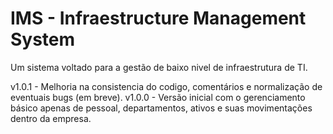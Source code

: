 # IMS - Infraestructure Management System

Um sistema voltado para a gestão de baixo nivel de infraestrutura de TI.

v1.0.1 - Melhoria na consistencia do codigo, comentários e normalização de eventuais bugs (em breve).
v1.0.0 - Versão inicial com o gerenciamento básico apenas de pessoal, departamentos, ativos e suas movimentações dentro da empresa.
